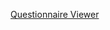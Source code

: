
[Questionnaire Viewer](https://project-wildfyre.github.io/domain-archetype/?q=https://virtually-healthcare.github.io/R4/Questionnaire-VitalSigns.json)
